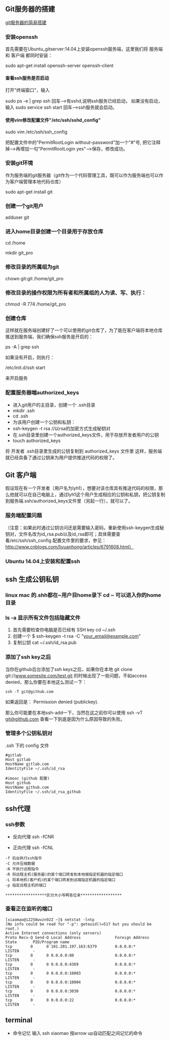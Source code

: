 ## Git服务器的搭建
[git服务器的简易搭建](https://blog.csdn.net/lyhdream/article/details/49561645)
### 安装openssh
首先需要在Ubuntu_gitserver:14.04上安装openssh服务端，这里我们将 服务端 和 客户端 都同时安装：

sudo apt-get install openssh-server openssh-client

#### 查看ssh服务是否启动
打开"终端窗口"，输入

sudo ps -e | grep ssh
回车-->有sshd,说明ssh服务已经启动，
如果没有启动，输入
sudo service ssh start
回车-->ssh服务就会启动。

#### 使用vim修改配置文件"/etc/ssh/sshd_config"
sudo vim /etc/ssh/ssh_config

把配置文件中的"PermitRootLogin without-password"加一个"#"号,
把它注释掉-->再增加一句"PermitRootLogin yes"-->保存，修改成功。


### 安装git环境
作为服务端的git服务器（git作为一个代码管理工具，既可以作为服务端也可以作为客户端管理本地代码仓库）

sudo apt-get install git


### 创建一个git用户

adduser  git

### 进入home目录创建一个目录用于存放仓库

cd  /home

mkdir git_pro

### 修改目录的所属组为git

chown git:git /home/git_pro

### 修改目录的操作权限为所有者和所属组的人为读、写、执行：

chmod -R 774 /home/git_pro

### 创建仓库
这样就在服务端创建好了一个可以使用的git仓库了，为了能在客户端将本地仓库推送到服务端，我们确保ssh服务是开启的：

ps -A | grep ssh

如果没有开启，则执行：

/etc/init.d/ssh start

来开启服务

### 配置服务器端authorized_keys  
* 进入git用户的主目录，创建一个 .ssh目录
* mkdir  .ssh  
* cd .ssh  
* 为该用户创建一个公钥和私钥：
* ssh-keygen -t rsa   //以rsa的加密方式生成秘钥对  
* 在.ssh目录里创建一个authorized_keys文件，用于存放开发者用户的公钥
* touch authorized_keys  

将 开发者 .ssh目录里生成的公钥复制到 authorized_keys 文件里
这样，服务端就已经具备了通过公钥来为用户提供推送代码的权限了。

## Git 客户端
假设现在有一个开发者（用户名为lyh1），想要对该仓库具有推送代码的权限，那么他就可以在自己电脑上，通过lyh1这个用户生成相应的公钥和私钥，把公钥复制到服务端.ssh/authorized_keys文件里（另起一行），就可以了。

### 服务端配置问题
（注意：如果此时通过公钥访问还是需要输入密码，重新使用ssh-keygen生成秘钥对，文件名改为id_rsa.pub以及id_rsa即可；具体需要查看/etc/ssh/ssh_config 配置文件里的要求，参见：http://www.cnblogs.com/liyuanhong/articles/6791608.html）

### Ubuntu 14.04上安装和配置ssh

## ssh 生成公钥私钥
### linux mac 的.shh都在~用户目home录下 cd ~ 可以进入你的home目录
### ls -a 显示所有文件包括隐藏文件
1. 首先需要检查你电脑是否已经有 SSH key  cd ~/.ssh
2. 创建一个 $ ssh-keygen -t rsa -C "your_email@example.com"
3. 复制公钥 cat ~/.ssh/id_rsa.pub

### 添加了ssh key之后
当你在github后台添加了ssh keys之后，如果你在本地 git clone git://www.somesite.com/test.git 的时候出现了一些问题，不如access denied，那么你要在本地这么测试一下：
```
ssh -T git@github.com
```
如果返回是：
Permission denied (publickey).

那么你可能要在本地ssh-add一下，当然在这之前你可以使用 ssh -vT git@github.com 查看一下到底是因为什么原因导致的失败。

### 管理多个公钥私钥对
.ssh 下的 config 文件
```
#gitlab
Host gitlab
HostName gitlab.com
IdentityFile ~/.ssh/id_rsa

#imooc (github 配置)
Host github
HostName github.com
IdentityFile ~/.ssh/id_rsa_github
```


## ssh代理
### ssh参数
* 反向代理
ssh -fCNR

* 正向代理
ssh -fCNL

```
-f 后台执行ssh指令
-C 允许压缩数据
-N 不执行远程指令
-R 将远程主机(服务器)的某个端口转发到本地端指定机器的指定端口
-L 将本地机(客户机)的某个端口转发到远端指定机器的指定端口
-p 指定远程主机的端口

******************区分大小写啊各位亲******************
```

### 查看正在监听的端口
```
[xiaomao@iZ258wvzn92Z ~]$ netstat -lntp
(No info could be read for "-p": geteuid()=517 but you should be root.)
Active Internet connections (only servers)
Proto Recv-Q Send-Q Local Address               Foreign Address             State       PID/Program name
tcp        0      0 101.201.197.163:6379        0.0.0.0:*                   LISTEN      -
tcp        0      0 0.0.0.0:80                  0.0.0.0:*                   LISTEN      -
tcp        0      0 0.0.0.0:4369                0.0.0.0:*                   LISTEN      -
tcp        0      0 0.0.0.0:10003               0.0.0.0:*                   LISTEN      -
tcp        0      0 0.0.0.0:10004               0.0.0.0:*                   LISTEN      -
tcp        0      0 0.0.0.0:3030                0.0.0.0:*                   LISTEN      -
tcp        0      0 0.0.0.0:22                  0.0.0.0:*                   LISTEN      -
```


## terminal
* 命令记忆 输入 ssh xiaomao 按arrow up自动匹配之间记忆的命令